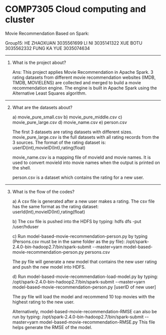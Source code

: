 # COMP7305  Cloud computing and cluster

Movie Recommendation Based on Spark:

Group15:
	HE ZHAOXUAN 	3035561699
	LI NI 		3035141322
	XUE BOTU 	3035562332
	FUNG KA YUE 	3035074634

***********************************************************************
1. What is the project about?

	Ans: This project applies Movie Recommendation in Apache Spark. 3 rating datasets from different movie recommendation websites (IMDB, TMDB, MOVIELENS) are collected and merged to build a movie recommendation engine. The engine is built in Apache Spark using the Alternative Least Squares algorithm.
**************************************************************************************
2) What are the datasets about?

	a) movie_pure_small.csv
	b) movie_pure_middle.csv
	c) movie_pure_large.csv
	d) movie_name.csv
	e) person.csv

	The first 3 datasets are rating datasets with different sizes.  movie_pure_large.csv is the full datasets with all rating records from the 3 sources. The format of the rating dataset is:
	userID(int),movieID(Int),rating(float)

	movie_name.csv is a mapping file of movieId and movie names. It is used to convert movieId into movie names when the output is printed on the shell.

	person.csv is a dataset which contains the rating for a new user.
************************************************************************************
3) What is the flow of the codes?

	a) A csv file is generated after a new user makes a rating. The csv file has the same format as the rating dataset:
	userId(Int),movieID(Int),rating(float)

	b) The csv file is pushed into the HDFS by typing:
	hdfs dfs -put /user/hduser

	c) Run model-based-movie-recommendation-person.py by typing (Persons.csv must be in the same folder as the py file):
	/opt/spark-2.4.0-bin-hadoop2.7/bin/spark-submit --master=yarn model-based-movie-recommendation-person.py persons.csv

	The py file will generate a new model that contains the new user rating and push the new model into HDFS.

	d) Run model-based-movie-recommendation-load-model.py by typing:
	/opt/spark-2.4.0-bin-hadoop2.7/bin/spark-submit --master=yarn model-based-movie-recommendation-person.py [userID of new user]

	The py file will load the model and recommend 10 top movies with the highest rating to the new user.

	Alternatively, model-based-movie-recommendation-RMSE can also be run by typing:
	/opt/spark-2.4.0-bin-hadoop2.7/bin/spark-submit --master=yarn model-based-movie-recommendation-RMSE.py
	This file helps generate the RMSE of the model.
